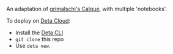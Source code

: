 An adaptation of [grimalschi's Calque](https://github.com/grimalschi/calque), with multiple 'notebooks'.

To deploy on [Deta Cloud](https://www.deta.sh/):
- Install the [Deta CLI](https://docs.deta.sh/docs/cli/install)
- `git clone` this repo
- Use `deta new`.
